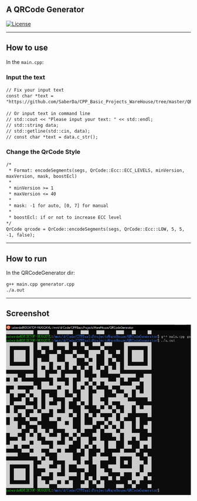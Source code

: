 A QRCode Generator
---

[![License](https://img.shields.io/badge/License-MIT%20License-blue.svg)](https://opensource.org/licenses/MIT)

---

## How to use

In the ```main.cpp```:

### Input the text

```
// Fix your input text
const char *text = "https://github.com/SaberDa/CPP_Basic_Projects_WareHouse/tree/master/QRCodeGenerator";

// Or input text in command line
// std::cout << "Please input your text: " << std::endl;
// std::string data;
// std::getline(std::cin, data);
// const char *text = data.c_str();
```

### Change the QrCode Style

```
/*
 * Format: encodeSegments(segs, QrCode::Ecc::ECC_LEVELS, minVersion, maxVersion, mask, boostEcl)
 * 
 * minVersion >= 1
 * maxVersion <= 40
 * 
 * mask: -1 for auto, [0, 7] for manual
 * 
 * boostEcl: if or not to increase ECC level
*/ 
QrCode qrcode = QrCode::encodeSegments(segs, QrCode::Ecc::LOW, 5, 5, -1, false);
```

---

## How to run

In the QRCodeGenerator dir:

```
g++ main.cpp generator.cpp
./a.out
```

---

## Screenshot

![](https://raw.githubusercontent.com/SaberDa/CPP_Basic_Projects_WareHouse/master/QRCodeGenerator/screenshot.png)